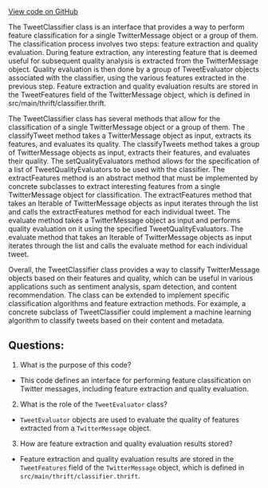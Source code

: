 [View code on GitHub](https://github.com/misbahsy/the-algorithm/src/java/com/twitter/search/common/relevance/classifiers/TweetClassifier.java)

The TweetClassifier class is an interface that provides a way to perform feature classification for a single TwitterMessage object or a group of them. The classification process involves two steps: feature extraction and quality evaluation. During feature extraction, any interesting feature that is deemed useful for subsequent quality analysis is extracted from the TwitterMessage object. Quality evaluation is then done by a group of TweetEvaluator objects associated with the classifier, using the various features extracted in the previous step. Feature extraction and quality evaluation results are stored in the TweetFeatures field of the TwitterMessage object, which is defined in src/main/thrift/classifier.thrift.

The TweetClassifier class has several methods that allow for the classification of a single TwitterMessage object or a group of them. The classifyTweet method takes a TwitterMessage object as input, extracts its features, and evaluates its quality. The classifyTweets method takes a group of TwitterMessage objects as input, extracts their features, and evaluates their quality. The setQualityEvaluators method allows for the specification of a list of TweetQualityEvaluators to be used with the classifier. The extractFeatures method is an abstract method that must be implemented by concrete subclasses to extract interesting features from a single TwitterMessage object for classification. The extractFeatures method that takes an Iterable of TwitterMessage objects as input iterates through the list and calls the extractFeatures method for each individual tweet. The evaluate method takes a TwitterMessage object as input and performs quality evaluation on it using the specified TweetQualityEvaluators. The evaluate method that takes an Iterable of TwitterMessage objects as input iterates through the list and calls the evaluate method for each individual tweet.

Overall, the TweetClassifier class provides a way to classify TwitterMessage objects based on their features and quality, which can be useful in various applications such as sentiment analysis, spam detection, and content recommendation. The class can be extended to implement specific classification algorithms and feature extraction methods. For example, a concrete subclass of TweetClassifier could implement a machine learning algorithm to classify tweets based on their content and metadata.
## Questions: 
 1. What is the purpose of this code?
- This code defines an interface for performing feature classification on Twitter messages, including feature extraction and quality evaluation.

2. What is the role of the `TweetEvaluator` class?
- `TweetEvaluator` objects are used to evaluate the quality of features extracted from a `TwitterMessage` object.

3. How are feature extraction and quality evaluation results stored?
- Feature extraction and quality evaluation results are stored in the `TweetFeatures` field of the `TwitterMessage` object, which is defined in `src/main/thrift/classifier.thrift`.